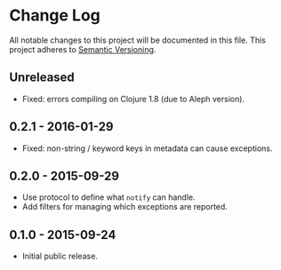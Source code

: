 # Change Log

All notable changes to this project will be documented in this file.
This project adheres to [Semantic Versioning](http://semver.org/).

## Unreleased

- Fixed: errors compiling on Clojure 1.8 (due to Aleph version).

## 0.2.1 - 2016-01-29

- Fixed: non-string / keyword keys in metadata can cause exceptions.

## 0.2.0 - 2015-09-29

- Use protocol to define what `notify` can handle.
- Add filters for managing which exceptions are reported.

## 0.1.0 - 2015-09-24

- Initial public release.

